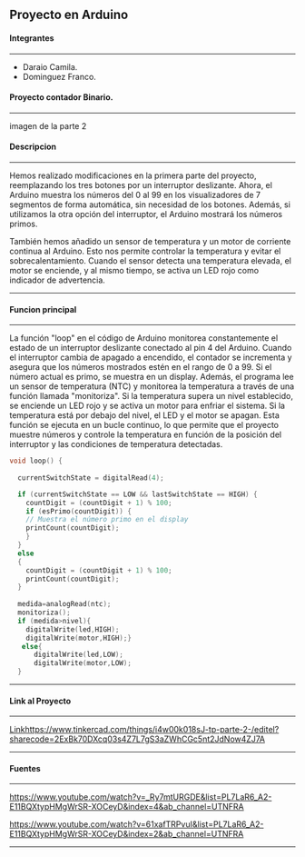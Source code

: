 Proyecto en Arduino
------------

#### Integrantes

------------

- Daraio Camila.
- Dominguez Franco.

 
#### Proyecto contador Binario.

------------

imagen de la parte 2

####  Descripcion

------------


Hemos realizado modificaciones en la primera parte del proyecto, reemplazando los tres botones por un interruptor deslizante. Ahora, el Arduino muestra los números del 0 al 99 en los visualizadores de 7 segmentos de forma automática, sin necesidad de los botones. Además, si utilizamos la otra opción del interruptor, el Arduino mostrará los números primos.

También hemos añadido un sensor de temperatura y un motor de corriente continua al Arduino. Esto nos permite controlar la temperatura y evitar el sobrecalentamiento. Cuando el sensor detecta una temperatura elevada, el motor se enciende, y al mismo tiempo, se activa un LED rojo como indicador de advertencia.

------------

####  Funcion principal

------------

La función "loop" en el código de Arduino monitorea constantemente el estado de un interruptor deslizante conectado al pin 4 del Arduino. Cuando el interruptor cambia de apagado a encendido, el contador se incrementa y asegura que los números mostrados estén en el rango de 0 a 99. Si el número actual es primo, se muestra en un display. Además, el programa lee un sensor de temperatura (NTC) y monitorea la temperatura a través de una función llamada "monitoriza". Si la temperatura supera un nivel establecido, se enciende un LED rojo y se activa un motor para enfriar el sistema. Si la temperatura está por debajo del nivel, el LED y el motor se apagan. Esta función se ejecuta en un bucle continuo, lo que permite que el proyecto muestre números y controle la temperatura en función de la posición del interruptor y las condiciones de temperatura detectadas.

```cpp
void loop() {
  
  currentSwitchState = digitalRead(4);

  if (currentSwitchState == LOW && lastSwitchState == HIGH) {
    countDigit = (countDigit + 1) % 100;
    if (esPrimo(countDigit)) {
    // Muestra el número primo en el display
    printCount(countDigit);
    }
  } 
  else 
  {  
	countDigit = (countDigit + 1) % 100;
    printCount(countDigit);
  }
  
  medida=analogRead(ntc);
  monitoriza();
  if (medida>nivel){
    digitalWrite(led,HIGH);
    digitalWrite(motor,HIGH);}
   else{
      digitalWrite(led,LOW);
      digitalWrite(motor,LOW);
  }   
```

------------

####  Link al Proyecto

------------

[Link](https://www.tinkercad.com/things/i4w00k018sJ-tp-parte-2-/editel?sharecode=2ExBk70DXcq03s4Z7L7gS3aZWhCGc5nt2JdNow4ZJ7A)https://www.tinkercad.com/things/i4w00k018sJ-tp-parte-2-/editel?sharecode=2ExBk70DXcq03s4Z7L7gS3aZWhCGc5nt2JdNow4ZJ7A

------------

#### Fuentes

------------
https://www.youtube.com/watch?v=_Ry7mtURGDE&list=PL7LaR6_A2-E11BQXtypHMgWrSR-XOCeyD&index=4&ab_channel=UTNFRA

https://www.youtube.com/watch?v=61xafTRPvuI&list=PL7LaR6_A2-E11BQXtypHMgWrSR-XOCeyD&index=2&ab_channel=UTNFRA

------------




